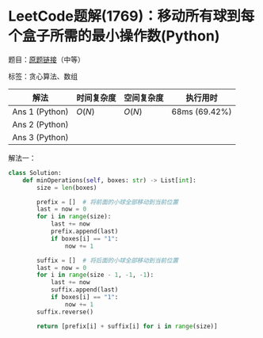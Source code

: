 # LeetCode题解(1769)：移动所有球到每个盒子所需的最小操作数(Python)

题目：[原题链接](https://leetcode-cn.com/problems/minimum-number-of-operations-to-move-all-balls-to-each-box/)（中等）

标签：贪心算法、数组

| 解法           | 时间复杂度 | 空间复杂度 | 执行用时      |
| -------------- | ---------- | ---------- | ------------- |
| Ans 1 (Python) | $O(N)$     | $O(N)$     | 68ms (69.42%) |
| Ans 2 (Python) |            |            |               |
| Ans 3 (Python) |            |            |               |

解法一：

```python
class Solution:
    def minOperations(self, boxes: str) -> List[int]:
        size = len(boxes)

        prefix = []  # 将前面的小球全部移动到当前位置
        last = now = 0
        for i in range(size):
            last += now
            prefix.append(last)
            if boxes[i] == "1":
                now += 1

        suffix = []  # 将后面的小球全部移动到当前位置
        last = now = 0
        for i in range(size - 1, -1, -1):
            last += now
            suffix.append(last)
            if boxes[i] == "1":
                now += 1
        suffix.reverse()

        return [prefix[i] + suffix[i] for i in range(size)]
```

